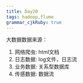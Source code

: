 ```yaml
---
title: Day20
tags: hadoop,flume
grammar_cjkRuby: true
---
```


大数据数据来源：
1. 网络爬虫: html文档
2. 日志数据: log文件，日志流
3. 业务数据: 关系型数据库
4. 传感数据: 数据流